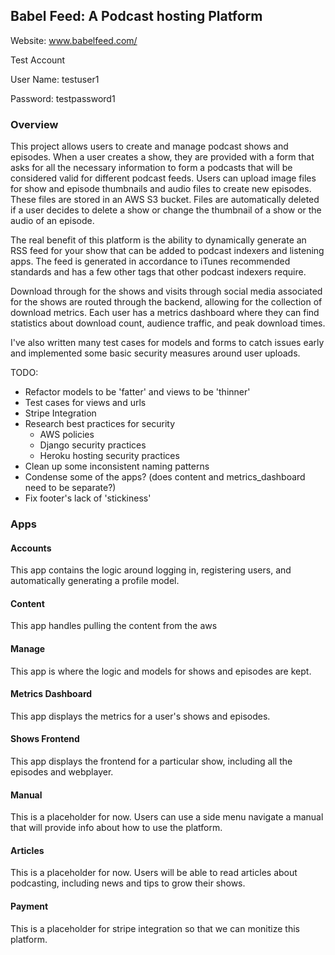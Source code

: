 ## Babel Feed: A Podcast hosting Platform

Website: www.babelfeed.com/

Test Account

User Name:  testuser1

Password:   testpassword1

### Overview
This project allows users to create and manage podcast shows and episodes. When a user creates a show, they are provided
with a form that asks for all the necessary information to form a podcasts that will be considered valid 
for different podcast feeds. Users can upload image files for show and episode thumbnails and audio files to create
new episodes. These files are stored in an AWS S3 bucket. Files are automatically deleted if a user decides
to delete a show or change the thumbnail of a show or the audio of an episode.

The real benefit of this platform is the ability to dynamically generate an RSS feed for your show that can be added to
podcast indexers and listening apps. The feed is generated in accordance to iTunes recommended standards and has a few other
tags that other podcast indexers require.

Download through for the shows and visits through social media associated for the shows are routed through the backend,
allowing for the collection of download metrics. Each user has a metrics dashboard where they can find statistics about 
download count, audience traffic, and peak download times.

I've also written many test cases for models and forms to catch issues early and implemented some basic security measures 
around user uploads.


TODO:
* Refactor models to be 'fatter' and views to be 'thinner'
* Test cases for views and urls
* Stripe Integration
* Research best practices for security
  * AWS policies
  * Django security practices
  * Heroku hosting security practices
* Clean up some inconsistent naming patterns
* Condense some of the apps? (does content and metrics_dashboard need to be separate?)
* Fix footer's lack of 'stickiness'

### Apps
#### Accounts
This app contains the logic around logging in, registering users, and automatically generating a profile model. 

#### Content
This app handles pulling the content from the aws 

#### Manage
This app is where the logic and models for shows and episodes are kept. 

#### Metrics Dashboard
This app displays the metrics for a user's shows and episodes.

#### Shows Frontend
This app displays the frontend for a particular show, including all the episodes and webplayer.


#### Manual
This is a placeholder for now. Users can use a side menu navigate a manual that will provide info about how to
use the platform.

#### Articles
This is a placeholder for now. Users will be able to read articles about podcasting, including news and tips to 
grow their shows.

#### Payment
This is a placeholder for stripe integration so that we can monitize this platform.
